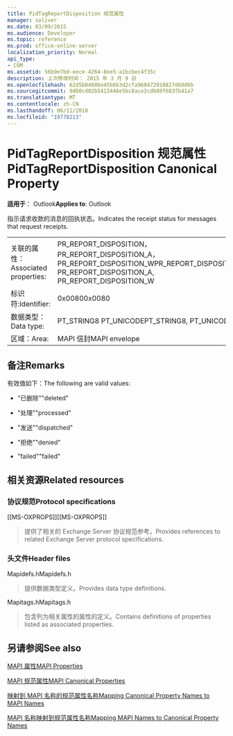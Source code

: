 ```yaml
---
title: PidTagReportDisposition 规范属性
manager: soliver
ms.date: 03/09/2015
ms.audience: Developer
ms.topic: reference
ms.prod: office-online-server
localization_priority: Normal
api_type:
- COM
ms.assetid: 56b9e7bd-eece-4264-8ee5-a1bcbec4f35c
description: 上次修改时间： 2015 年 3 月 9 日
ms.openlocfilehash: 62d5b04086e45b6b3d2cfa960472010827d60d6b
ms.sourcegitcommit: 9d60cd82b5413446e5bc8ace2cd689f683fb41a7
ms.translationtype: MT
ms.contentlocale: zh-CN
ms.lasthandoff: 06/11/2018
ms.locfileid: "19778213"
---
```

# <a name="pidtagreportdisposition-canonical-property"></a><span data-ttu-id="282fc-103">PidTagReportDisposition 规范属性</span><span class="sxs-lookup"><span data-stu-id="282fc-103">PidTagReportDisposition Canonical Property</span></span>

  
  
<span data-ttu-id="282fc-104">**适用于**： Outlook</span><span class="sxs-lookup"><span data-stu-id="282fc-104">**Applies to**: Outlook</span></span> 
  
<span data-ttu-id="282fc-105">指示请求收款的消息的回执状态。</span><span class="sxs-lookup"><span data-stu-id="282fc-105">Indicates the receipt status for messages that request receipts.</span></span> 
  
|||
|:-----|:-----|
|<span data-ttu-id="282fc-106">关联的属性：</span><span class="sxs-lookup"><span data-stu-id="282fc-106">Associated properties:</span></span>  <br/> |<span data-ttu-id="282fc-107">PR_REPORT_DISPOSITION，PR_REPORT_DISPOSITION_A，PR_REPORT_DISPOSITION_W</span><span class="sxs-lookup"><span data-stu-id="282fc-107">PR_REPORT_DISPOSITION, PR_REPORT_DISPOSITION_A, PR_REPORT_DISPOSITION_W</span></span>  <br/> |
|<span data-ttu-id="282fc-108">标识符:</span><span class="sxs-lookup"><span data-stu-id="282fc-108">Identifier:</span></span>  <br/> |<span data-ttu-id="282fc-109">0x0080</span><span class="sxs-lookup"><span data-stu-id="282fc-109">0x0080</span></span>  <br/> |
|<span data-ttu-id="282fc-110">数据类型：</span><span class="sxs-lookup"><span data-stu-id="282fc-110">Data type:</span></span>  <br/> |<span data-ttu-id="282fc-111">PT_STRING8 PT_UNICODE</span><span class="sxs-lookup"><span data-stu-id="282fc-111">PT_STRING8, PT_UNICODE</span></span>  <br/> |
|<span data-ttu-id="282fc-112">区域：</span><span class="sxs-lookup"><span data-stu-id="282fc-112">Area:</span></span>  <br/> |<span data-ttu-id="282fc-113">MAPI 信封</span><span class="sxs-lookup"><span data-stu-id="282fc-113">MAPI envelope</span></span>  <br/> |
   
## <a name="remarks"></a><span data-ttu-id="282fc-114">备注</span><span class="sxs-lookup"><span data-stu-id="282fc-114">Remarks</span></span>

<span data-ttu-id="282fc-115">有效值如下：</span><span class="sxs-lookup"><span data-stu-id="282fc-115">The following are valid values:</span></span>
  
- <span data-ttu-id="282fc-116">"已删除"</span><span class="sxs-lookup"><span data-stu-id="282fc-116">"deleted"</span></span>
    
- <span data-ttu-id="282fc-117">"处理"</span><span class="sxs-lookup"><span data-stu-id="282fc-117">"processed"</span></span>
    
- <span data-ttu-id="282fc-118">"发送"</span><span class="sxs-lookup"><span data-stu-id="282fc-118">"dispatched"</span></span>
    
- <span data-ttu-id="282fc-119">"拒绝"</span><span class="sxs-lookup"><span data-stu-id="282fc-119">"denied"</span></span>
    
- <span data-ttu-id="282fc-120">"failed"</span><span class="sxs-lookup"><span data-stu-id="282fc-120">"failed"</span></span>
    
## <a name="related-resources"></a><span data-ttu-id="282fc-121">相关资源</span><span class="sxs-lookup"><span data-stu-id="282fc-121">Related resources</span></span>

### <a name="protocol-specifications"></a><span data-ttu-id="282fc-122">协议规范</span><span class="sxs-lookup"><span data-stu-id="282fc-122">Protocol specifications</span></span>

<span data-ttu-id="282fc-123">[[MS-OXPROPS]]</span><span class="sxs-lookup"><span data-stu-id="282fc-123">[[MS-OXPROPS]]</span></span> 
  
> <span data-ttu-id="282fc-124">提供了相关的 Exchange Server 协议规范参考。</span><span class="sxs-lookup"><span data-stu-id="282fc-124">Provides references to related Exchange Server protocol specifications.</span></span>
    
### <a name="header-files"></a><span data-ttu-id="282fc-125">头文件</span><span class="sxs-lookup"><span data-stu-id="282fc-125">Header files</span></span>

<span data-ttu-id="282fc-126">Mapidefs.h</span><span class="sxs-lookup"><span data-stu-id="282fc-126">Mapidefs.h</span></span>
  
> <span data-ttu-id="282fc-127">提供数据类型定义。</span><span class="sxs-lookup"><span data-stu-id="282fc-127">Provides data type definitions.</span></span>
    
<span data-ttu-id="282fc-128">Mapitags.h</span><span class="sxs-lookup"><span data-stu-id="282fc-128">Mapitags.h</span></span>
  
> <span data-ttu-id="282fc-129">包含列为相关属性的属性的定义。</span><span class="sxs-lookup"><span data-stu-id="282fc-129">Contains definitions of properties listed as associated properties.</span></span>
    
## <a name="see-also"></a><span data-ttu-id="282fc-130">另请参阅</span><span class="sxs-lookup"><span data-stu-id="282fc-130">See also</span></span>



[<span data-ttu-id="282fc-131">MAPI 属性</span><span class="sxs-lookup"><span data-stu-id="282fc-131">MAPI Properties</span></span>](mapi-properties.md)
  
[<span data-ttu-id="282fc-132">MAPI 规范属性</span><span class="sxs-lookup"><span data-stu-id="282fc-132">MAPI Canonical Properties</span></span>](mapi-canonical-properties.md)
  
[<span data-ttu-id="282fc-133">映射到 MAPI 名称的规范属性名称</span><span class="sxs-lookup"><span data-stu-id="282fc-133">Mapping Canonical Property Names to MAPI Names</span></span>](mapping-canonical-property-names-to-mapi-names.md)
  
[<span data-ttu-id="282fc-134">MAPI 名称映射到规范属性名称</span><span class="sxs-lookup"><span data-stu-id="282fc-134">Mapping MAPI Names to Canonical Property Names</span></span>](mapping-mapi-names-to-canonical-property-names.md)

